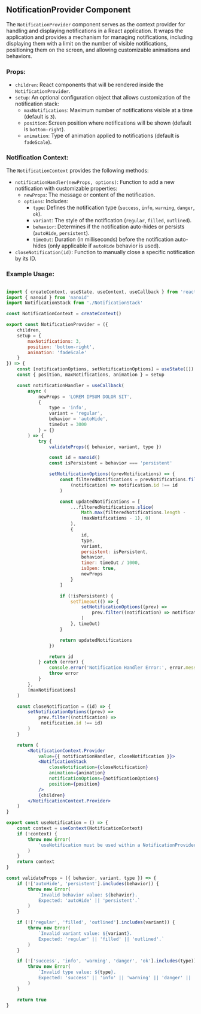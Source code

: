 ## NotificationProvider Component

The `NotificationProvider` component serves as the context provider for handling 
and displaying notifications in a React application. 
It wraps the application and provides a mechanism for 
managing notifications, including displaying them with a 
limit on the number of visible notifications, positioning them on the screen, 
and allowing customizable animations and behaviors.

### Props:

- `children`: React components that will be rendered inside the `NotificationProvider`.
- `setup`: An optional configuration object that allows customization of the notification stack:
  - `maxNotifications`: Maximum number of notifications visible at a time (default is `3`).
  - `position`: Screen position where notifications will be shown (default is `bottom-right`).
  - `animation`: Type of animation applied to notifications (default is `fadeScale`).

### Notification Context:

The `NotificationContext` provides the following methods:
- `notificationHandler(newProps, options)`: Function to add a new notification with customizable properties:
  - `newProps`: The message or content of the notification.
  - `options`: Includes:
    - `type`: Defines the notification type (`success`, `info`, `warning`, `danger`, `ok`).
    - `variant`: The style of the notification (`regular`, `filled`, `outlined`).
    - `behavior`: Determines if the notification auto-hides or persists (`autoHide`, `persistent`).
    - `timeOut`: Duration (in milliseconds) before the notification auto-hides (only applicable if `autoHide` behavior is used).
- `closeNotification(id)`: Function to manually close a specific notification by its ID.

### Example Usage:

```jsx

import { createContext, useState, useContext, useCallback } from 'react'
import { nanoid } from 'nanoid'
import NotificationStack from './NotificationStack'

const NotificationContext = createContext()

export const NotificationProvider = ({
	children,
	setup = {
		maxNotifications: 3,
		position: 'bottom-right',
		animation: 'fadeScale'
	}
}) => {
	const [notificationOptions, setNotificationOptions] = useState([])
	const { position, maxNotifications, animation } = setup

	const notificationHandler = useCallback(
		async (
			newProps = 'LOREM IPSUM DOLOR SIT',
			{
				type = 'info',
				variant = 'regular',
				behavior = 'autoHide',
				timeOut = 3000
			} = {}
		) => {
			try {
				validateProps({ behavior, variant, type })

				const id = nanoid()
				const isPersistent = behavior === 'persistent'

				setNotificationOptions((prevNotifications) => {
					const filteredNotifications = prevNotifications.filter(
						(notification) => notification.id !== id
					)

					const updatedNotifications = [
						...filteredNotifications.slice(
							Math.max(filteredNotifications.length - 
							(maxNotifications - 1), 0)
						),
						{
							id,
							type,
							variant,
							persistent: isPersistent,
							behavior,
							timer: timeOut / 1000,
							isOpen: true,
							newProps
						}
					]

					if (!isPersistent) {
						setTimeout(() => {
							setNotificationOptions((prev) =>
								prev.filter((notification) => notification.id !== id)
							)
						}, timeOut)
					}

					return updatedNotifications
				})

				return id
			} catch (error) {
				console.error('Notification Handler Error:', error.message)
				throw error
			}
		},
		[maxNotifications]
	)

	const closeNotification = (id) => {
		setNotificationOptions((prev) =>
			prev.filter((notification) =>
			 notification.id !== id)
		)
	}

	return (
		<NotificationContext.Provider
			value={{ notificationHandler, closeNotification }}>
			<NotificationStack
				closeNotification={closeNotification}
				animation={animation}
				notificationOptions={notificationOptions}
				position={position}
			/>
			{children}
		</NotificationContext.Provider>
	)
}

export const useNotification = () => {
	const context = useContext(NotificationContext)
	if (!context) {
		throw new Error(
			'useNotification must be used within a NotificationProvider'
		)
	}
	return context
}

const validateProps = ({ behavior, variant, type }) => {
	if (!['autoHide', 'persistent'].includes(behavior)) {
		throw new Error(
			`Invalid behavior value: ${behavior}. 
			Expected: 'autoHide' || 'persistent'.`
		)
	}

	if (!['regular', 'filled', 'outlined'].includes(variant)) {
		throw new Error(
			`Invalid variant value: ${variant}. 
			Expected: 'regular' || 'filled' || 'outlined'.`
		)
	}

	if (!['success', 'info', 'warning', 'danger', 'ok'].includes(type)) {
		throw new Error(
			`Invalid type value: ${type}. 
			Expected: 'success' || 'info' || 'warning' || 'danger' || 'ok'.`
		)
	}

	return true
}
